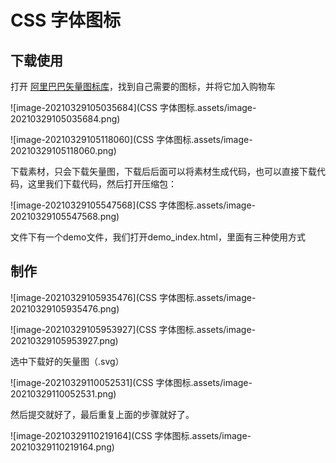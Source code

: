 # CSS 字体图标

## 下载使用

打开 [阿里巴巴矢量图标库](https://www.iconfont.cn/)，找到自己需要的图标，并将它加入购物车

![image-20210329105035684](CSS 字体图标.assets/image-20210329105035684.png)



![image-20210329105118060](CSS 字体图标.assets/image-20210329105118060.png)

下载素材，只会下载矢量图，下载后后面可以将素材生成代码，也可以直接下载代码，这里我们下载代码，然后打开压缩包：

![image-20210329105547568](CSS 字体图标.assets/image-20210329105547568.png)

文件下有一个demo文件，我们打开demo_index.html，里面有三种使用方式



## 制作

![image-20210329105935476](CSS 字体图标.assets/image-20210329105935476.png)



![image-20210329105953927](CSS 字体图标.assets/image-20210329105953927.png)

选中下载好的矢量图（.svg）

![image-20210329110052531](CSS 字体图标.assets/image-20210329110052531.png)

然后提交就好了，最后重复上面的步骤就好了。

![image-20210329110219164](CSS 字体图标.assets/image-20210329110219164.png)